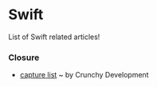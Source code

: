 # Swift
List of Swift related articles!

### Closure
- [capture list](http://alisoftware.github.io/swift/closures/2016/07/25/closure-capture-1/) ~ by Crunchy Development
